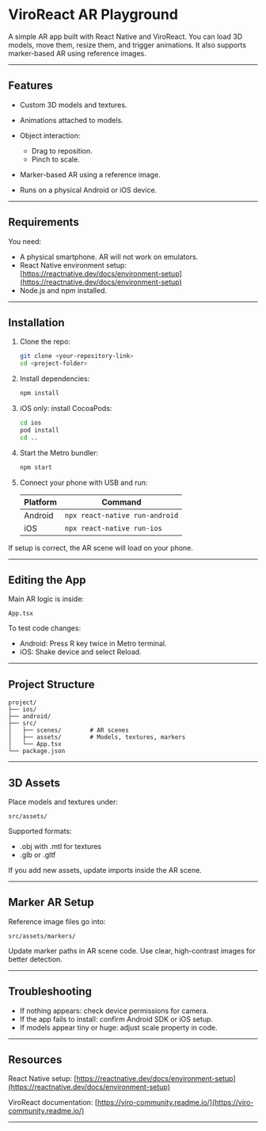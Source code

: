 # ViroReact AR Playground

A simple AR app built with React Native and ViroReact. You can load 3D models, move them, resize them, and trigger animations. It also supports marker-based AR using reference images.

---

## Features

* Custom 3D models and textures.
* Animations attached to models.
* Object interaction:

  * Drag to reposition.
  * Pinch to scale.
* Marker-based AR using a reference image.
* Runs on a physical Android or iOS device.

---

## Requirements

You need:

* A physical smartphone. AR will not work on emulators.
* React Native environment setup:
  [https://reactnative.dev/docs/environment-setup](https://reactnative.dev/docs/environment-setup)
* Node.js and npm installed.

---

## Installation

1. Clone the repo:

   ```bash
   git clone <your-repository-link>
   cd <project-folder>
   ```

2. Install dependencies:

   ```bash
   npm install
   ```

3. iOS only: install CocoaPods:

   ```bash
   cd ios
   pod install
   cd ..
   ```

4. Start the Metro bundler:

   ```bash
   npm start
   ```

5. Connect your phone with USB and run:

   | Platform | Command                        |
   | -------- | ------------------------------ |
   | Android  | `npx react-native run-android` |
   | iOS      | `npx react-native run-ios`     |

If setup is correct, the AR scene will load on your phone.

---

## Editing the App

Main AR logic is inside:

```
App.tsx
```

To test code changes:

* Android: Press R key twice in Metro terminal.
* iOS: Shake device and select Reload.

---

## Project Structure

```
project/
├── ios/
├── android/
├── src/
│   ├── scenes/        # AR scenes
│   ├── assets/        # Models, textures, markers
│   └── App.tsx
└── package.json
```

---

## 3D Assets

Place models and textures under:

```
src/assets/
```

Supported formats:

* .obj with .mtl for textures
* .glb or .gltf

If you add new assets, update imports inside the AR scene.

---

## Marker AR Setup

Reference image files go into:

```
src/assets/markers/
```

Update marker paths in AR scene code. Use clear, high-contrast images for better detection.

---

## Troubleshooting

* If nothing appears: check device permissions for camera.
* If the app fails to install: confirm Android SDK or iOS setup.
* If models appear tiny or huge: adjust scale property in code.

---

## Resources

React Native setup:
[https://reactnative.dev/docs/environment-setup](https://reactnative.dev/docs/environment-setup)

ViroReact documentation:
[https://viro-community.readme.io/](https://viro-community.readme.io/)

---
